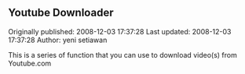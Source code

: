 ## Youtube Downloader 
Originally published: 2008-12-03 17:37:28 
Last updated: 2008-12-03 17:37:28 
Author: yeni setiawan 
 
This is a series of function that you can use to download video(s) from Youtube.com